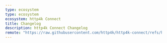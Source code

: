 ```yaml
---
type: ecosystem
type: ecosystem
ecosystem: http4k Connect
title: Changelog
description: http4k Connect Changelog
remote: "https://raw.githubusercontent.com/http4k/http4k-connect/refs/heads/master/CHANGELOG.md"
---
```

